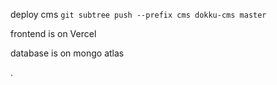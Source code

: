deploy cms `git subtree push --prefix cms dokku-cms master`

frontend is on Vercel

database is on mongo atlas

.